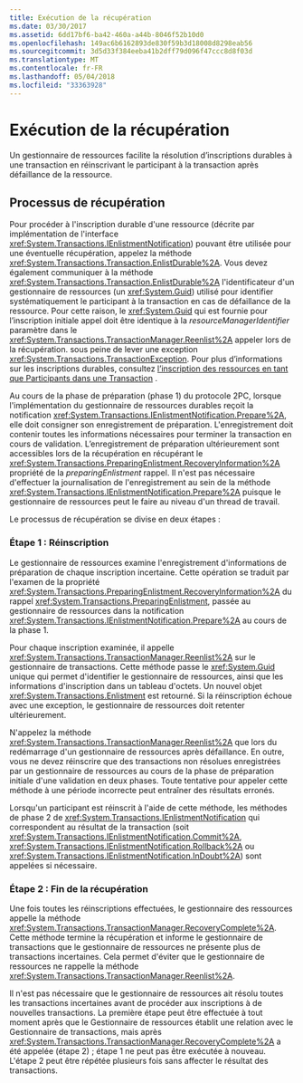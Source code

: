 ```yaml
---
title: Exécution de la récupération
ms.date: 03/30/2017
ms.assetid: 6dd17bf6-ba42-460a-a44b-8046f52b10d0
ms.openlocfilehash: 149ac6b6162893de830f59b3d18008d8298eab56
ms.sourcegitcommit: 3d5d33f384eeba41b2dff79d096f47ccc8d8f03d
ms.translationtype: MT
ms.contentlocale: fr-FR
ms.lasthandoff: 05/04/2018
ms.locfileid: "33363928"
---
```

# <a name="performing-recovery"></a>Exécution de la récupération
Un gestionnaire de ressources facilite la résolution d’inscriptions durables à une transaction en réinscrivant le participant à la transaction après défaillance de la ressource.  
  
## <a name="the-recovery-process"></a>Processus de récupération  
 Pour procéder à l'inscription durable d'une ressource (décrite par implémentation de l'interface <xref:System.Transactions.IEnlistmentNotification>) pouvant être utilisée pour une éventuelle récupération, appelez la méthode <xref:System.Transactions.Transaction.EnlistDurable%2A>. Vous devez également communiquer à la méthode <xref:System.Transactions.Transaction.EnlistDurable%2A> l'identificateur d'un gestionnaire de ressources (un <xref:System.Guid>) utilisé pour identifier systématiquement le participant à la transaction en cas de défaillance de la ressource. Pour cette raison, le <xref:System.Guid> qui est fournie pour l’inscription initiale appel doit être identique à la *resourceManagerIdentifier* paramètre dans le <xref:System.Transactions.TransactionManager.Reenlist%2A> appeler lors de la récupération. sous peine de lever une exception <xref:System.Transactions.TransactionException>. Pour plus d’informations sur les inscriptions durables, consultez [l’inscription des ressources en tant que Participants dans une Transaction](../../../../docs/framework/data/transactions/enlisting-resources-as-participants-in-a-transaction.md) .  
  
 Au cours de la phase de préparation (phase 1) du protocole 2PC, lorsque l'implémentation du gestionnaire de ressources durables reçoit la notification <xref:System.Transactions.IEnlistmentNotification.Prepare%2A>, elle doit consigner son enregistrement de préparation. L'enregistrement doit contenir toutes les informations nécessaires pour terminer la transaction en cours de validation. L’enregistrement de préparation ultérieurement sont accessibles lors de la récupération en récupérant le <xref:System.Transactions.PreparingEnlistment.RecoveryInformation%2A> propriété de la *preparingEnlistment* rappel. Il n'est pas nécessaire d'effectuer la journalisation de l'enregistrement au sein de la méthode <xref:System.Transactions.IEnlistmentNotification.Prepare%2A> puisque le gestionnaire de ressources peut le faire au niveau d'un thread de travail.  
  
 Le processus de récupération se divise en deux étapes :  
  
### <a name="step-1---reenlist"></a>Étape 1 : Réinscription  
 Le gestionnaire de ressources examine l'enregistrement d'informations de préparation de chaque inscription incertaine. Cette opération se traduit par l'examen de la propriété <xref:System.Transactions.PreparingEnlistment.RecoveryInformation%2A> du rappel <xref:System.Transactions.PreparingEnlistment>, passée au gestionnaire de ressources dans la notification <xref:System.Transactions.IEnlistmentNotification.Prepare%2A> au cours de la phase 1.  
  
 Pour chaque inscription examinée, il appelle <xref:System.Transactions.TransactionManager.Reenlist%2A> sur le gestionnaire de transactions. Cette méthode passe le <xref:System.Guid> unique qui permet d'identifier le gestionnaire de ressources, ainsi que les informations d'inscription dans un tableau d'octets. Un nouvel objet <xref:System.Transactions.Enlistment> est retourné. Si la réinscription échoue avec une exception, le gestionnaire de ressources doit retenter ultérieurement.  
  
 N'appelez la méthode <xref:System.Transactions.TransactionManager.Reenlist%2A> que lors du redémarrage d'un gestionnaire de ressources après défaillance. En outre, vous ne devez réinscrire que des transactions non résolues enregistrées par un gestionnaire de ressources au cours de la phase de préparation initiale d'une validation en deux phases. Toute tentative pour appeler cette méthode à une période incorrecte peut entraîner des résultats erronés.  
  
 Lorsqu'un participant est réinscrit à l'aide de cette méthode, les méthodes de phase 2 de <xref:System.Transactions.IEnlistmentNotification> qui correspondent au résultat de la transaction (soit <xref:System.Transactions.IEnlistmentNotification.Commit%2A>, <xref:System.Transactions.IEnlistmentNotification.Rollback%2A> ou <xref:System.Transactions.IEnlistmentNotification.InDoubt%2A>) sont appelées si nécessaire.  
  
### <a name="step-2---completing-the-recovery"></a>Étape 2 : Fin de la récupération  
 Une fois toutes les réinscriptions effectuées, le gestionnaire des ressources appelle la méthode <xref:System.Transactions.TransactionManager.RecoveryComplete%2A>. Cette méthode termine la récupération et informe le gestionnaire de transactions que le gestionnaire de ressources ne présente plus de transactions incertaines. Cela permet d'éviter que le gestionnaire de ressources ne rappelle la méthode <xref:System.Transactions.TransactionManager.Reenlist%2A>.  
  
 Il n'est pas nécessaire que le gestionnaire de ressources ait résolu toutes les transactions incertaines avant de procéder aux inscriptions à de nouvelles transactions. La première étape peut être effectuée à tout moment après que le Gestionnaire de ressources établit une relation avec le Gestionnaire de transactions, mais après <xref:System.Transactions.TransactionManager.RecoveryComplete%2A> a été appelée (étape 2) ; étape 1 ne peut pas être exécutée à nouveau. L'étape 2 peut être répétée plusieurs fois sans affecter le résultat des transactions.
